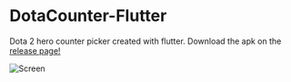 # DotaCounter-Flutter
Dota 2 hero counter picker created with flutter.
Download the apk on the [release page!](https://github.com/MadeBaruna/DotaCounter-Flutter/releases/)

![Screen](https://github.com/MadeBaruna/DotaCounter-Flutter/raw/master/screen.gif)
